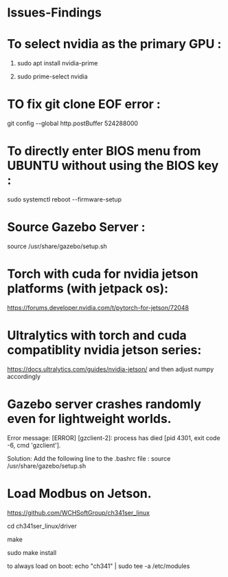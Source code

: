 # Issues-Findings


# To select nvidia as the primary GPU : 

1. sudo apt install nvidia-prime

2. sudo prime-select nvidia
   


# TO fix git clone EOF error :
git config --global http.postBuffer 524288000


# To directly enter BIOS menu from UBUNTU without using the BIOS key :
sudo systemctl reboot --firmware-setup


# Source Gazebo Server :
source /usr/share/gazebo/setup.sh


# Torch with cuda for nvidia jetson platforms (with jetpack os):
https://forums.developer.nvidia.com/t/pytorch-for-jetson/72048


# Ultralytics with torch and cuda compatiblity nvidia jetson series:
https://docs.ultralytics.com/guides/nvidia-jetson/
and then adjust numpy accordingly


# Gazebo server crashes randomly even for lightweight worlds.
Error message: [ERROR] [gzclient-2]: process has died [pid 4301, exit code -6, cmd 'gzclient'].


Solution: Add the following line to the .bashrc file : source /usr/share/gazebo/setup.sh

# Load Modbus on Jetson.

https://github.com/WCHSoftGroup/ch341ser_linux

cd ch341ser_linux/driver

make

sudo make install

to always load on boot: echo "ch341" | sudo tee -a /etc/modules
